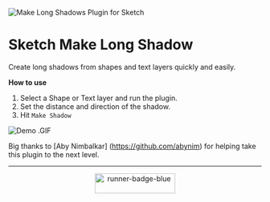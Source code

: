 ![Make Long Shadows Plugin for Sketch](splash.jpg)

Sketch Make Long Shadow
==========================
Create long shadows from shapes and text layers quickly and easily.

**How to use**

1. Select a Shape or Text layer and run the plugin.
2. Set the distance and direction of the shadow.
3. Hit `Make Shadow`

![Demo .GIF](demo.gif)

Big thanks to [Aby Nimbalkar] (https://github.com/abynim) for helping take this plugin to the next level.

<hr>
<p align="center"><a href="http://bit.ly/SketchRunnerWebsite"><img height="40" width="160" src="http://sketchrunner.com/img/badge_blue.png" alt="runner-badge-blue"></a></p>
